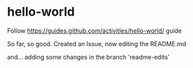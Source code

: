 hello-world
===========

Follow https://guides.github.com/activities/hello-world/ guide

So far, so good. Created an Issue, now editing the README.md

and... adding some changes in the branch 'readme-edits'
